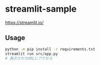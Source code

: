 # streamlit-sample

https://streamlit.io/

## Usage

```sh
python -m pip install -r requirements.txt
streamlit run src/app.py
# 表示されたURLにアクセス
```
